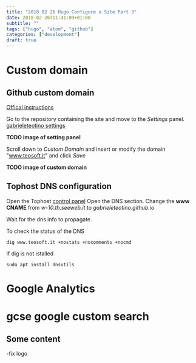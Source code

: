 ```yaml
---
title: "2018 02 26 Hugo Configure a Site Part 3"
date: 2018-02-26T11:41:09+01:00
subtitle: ""
tags: ["hugo", "atom", "github"]
categories: ["development"]
draft: true
---
```


# Custom domain
## Github custom domain
[Offical instructions](https://help.github.com/articles/adding-or-removing-a-custom-domain-for-your-github-pages-site/)

Go to the repository containing the site and move to the *Settings* panel.
[gabrieleteotino settings](https://github.com/gabrieleteotino/gabrieleteotino.github.io/settings)

**TODO image of setting panel**

Scroll down to *Custom Domain* and insert or modify the domain "www.teosoft.it" and click *Save*

**TODO image of custom domain**

## Tophost DNS configuration
Open the Tophost [control panel](https://cp.tophost.it/)
Open the DNS section.
Change the **www** **CNAME** from *w-10.th.seeweb.it* to *gabrieleteotino.github.io*

Wait for the dns info to propagate.

To check the status of the DNS
```shell
dig www.teosoft.it +nostats +nocomments +nocmd
```

If dig is not istalled
```shell
sudo apt install dnsutils
```

# Google Analytics

# gcse google custom search
## Some content
-fix logo
